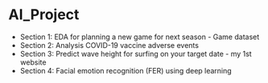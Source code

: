 # **AI_Project**
* Section 1: EDA for planning a new game for next season - Game dataset
* Section 2: Analysis COVID-19 vaccine adverse events 
* Section 3: Predict wave height for surfing on your target date - my 1st website
* Section 4: Facial emotion recognition (FER) using deep learning


